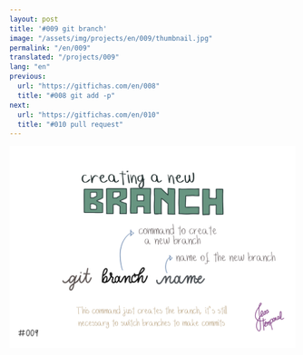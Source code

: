 ```yaml
---
layout: post
title: '#009 git branch'
image: "/assets/img/projects/en/009/thumbnail.jpg"
permalink: "/en/009"
translated: "/projects/009"
lang: "en"
previous:
  url: "https://gitfichas.com/en/008"
  title: "#008 git add -p"
next:
  url: "https://gitfichas.com/en/010"
  title: "#010 pull request"
---
```


<img src="/assets/img/projects/en/009/full.jpg">